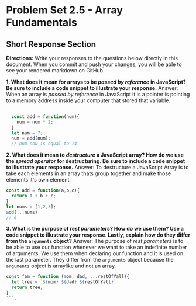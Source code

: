 # Problem Set 2.5 - Array Fundamentals
## Short Response Section

**Directions:**
Write your responses to the questions below directly in this document. When you commit and push your changes, you will be able to see your rendered markdown on GitHub.

**1. What does it mean for arrays to be _passed by reference_ in JavaScript? Be sure to include a code snippet to illustrate your response.**
Answer: When an array is _passed by reference_ in JavaScript it is a pointer is pointing to a memory address inside your computer that stored that variable. 
``` javascript code snippet
  
  const add = function(num){
    num = num * 2;
  }
  let num = 7;
  num = add(num);
  // num now is equal to 14

```


**2. What does it mean to _destructure_ a JavaScript array? How do we use the _spread operator_ for destructuring. Be sure to include a code snippet to illustrate your response.**
Answer: To destructure a JavaScript Array is to take each elements in an array thats group together and make those elements it's own element.

``` javascript code snippet
const add = function(a,b,c){
  return a + b + c;
}
let nums = [1,2,3];
add(...nums)
// 6 

```

**3. What is the purpose of _rest parameters_? How do we use them? Use a code snippet to illustrate your response. Lastly, explain how do they differ from the `arguments` object?**
Answer: The purpose of _rest parameters_ is to be able to use our function whenever we want to take an indefinite number of arguments. We use them when declaring our function and it is used on the last parameter. They differ from the `arguments` object because the `arguments` object is arraylike and not an array.

```javascript code snippet
const fam = function (mom, dad, ...restOfYall){
  let tree = `${mom} ${dad} ${restOfYall}`
  return tree;
}
```.